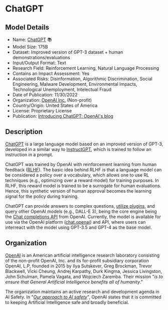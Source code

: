 # ChatGPT

## Model Details

- Name: [ChatGPT](https://openai.com/blog/chatgpt/) 📚
- Model Size: 175B
- Dataset: Improved version of GPT-3 dataset + human demonstrations/evaluations
- Input/Output Format: Text
- Research Field: Reinforcement Learning, Natural Language Processing
- Contains an Impact Assessment: Yes
- Associated Risks: Disinformation, Algorithmic Discrimination, Social Engineering, Malware Development, Environmental Impacts, Technological Unemployment, Intelectual Fraud
- Date of Publication: 11/30/2022
- Organization: [OpenAI Inc.](https://openai.com/) (Non-profit)
- Country/Origin: United States of America
- License: Proprietary License
- Publication: [Introducing ChatGPT: OpenAI's blog](https://openai.com/blog/chatgpt)

## Description

[ChatGPT](https://openai.com/blog/chatgpt/) is a large language model based on an improved version of GPT-3, developed in a similar way to [InstructGPT](https://arxiv.org/abs/2203.02155), which is trained to follow an instruction in a prompt.

ChatGPT was trained by OpenAI with reinforcement learning from human feedback ([RLHF](https://huggingface.co/blog/rlhf)). The basic idea behind RLHF is that a language model can be considered a policy over a vocabulary, which allows one to use RL techniques (e.g., optimizing over a reward model) for training purposes. In RLHF, this reward model is trained to be a surrogate for human evaluations. Hence, this synthetic version of human approval becomes the learning signal for the policy during training.

ChatGPT can provide answers to complex questions, [utilize plugins](https://openai.com/blog/chatgpt-plugins), and query other OpenAI models (e.g., DALL-E 3), being the core engine being the [Chat completions API](https://platform.openai.com/docs/api-reference/chat) from OpenAI. Currently, the model is available for use via the OpenAI platform ([chat.openai](https://chat.openai.com/)) and API, where users can interreact with the model using GPT-3.5 and GPT-4 as the base model.

## Organization

[OpenAI](https://openai.com/) is an American artificial intelligence research laboratory consisting of the non-profit OpenAI, Inc. and its for-profit subsidiary corporation OpenAI, L.P, founded in 2015 by Ilya Sutskever, Greg Brockman, Trevor Blackwell, Vicki Cheung, Andrej Karpathy, Durk Kingma, Jessica Livingston, John Schulman, Pamela Vagata, and Wojciech Zaremba. Their mission "_is to ensure that General Artificial Intelligence benefits all of humanity_."  
  
The organization maintains an active research and development agenda in AI Safety. In "_[Our approach to AI safety](https://openai.com/blog/our-approach-to-ai-safety)_", OpenAI states that it is committed to keeping Artificial Intelligence safe and broadly beneficial.
